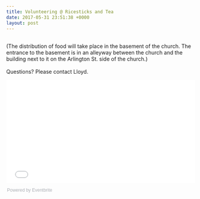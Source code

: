 ```yaml
---
title: Volunteering @ Ricesticks and Tea
date: 2017-05-31 23:51:38 +0000
layout: post
---
```


 <br /> (The distribution of food will take place in the basement of the church. The entrance to the basement is in an alleyway between the church and the building next to it on the Arlington St. side of the church.)<br /> <br /> Questions? Please contact Lloyd.</p><div style="width: 100%; text-align: left;"><iframe src="//eventbrite.com/tickets-external?eid=34959888969&amp;ref=etckt" width="100%" height="275" frameborder="0" marginwidth="5" marginheight="5" scrolling="auto"></iframe><div style="font-family: Helvetica, Arial; font-size: 12px; padding: 10px 0 5px; margin: 2px; width: 100%; text-align: left;"><a class="powered-by-eb" style="color: #adb0b6; text-decoration: none;" href="http://www.eventbrite.com/" target="_blank" rel="noopener noreferrer">Powered by Eventbrite</a></div>